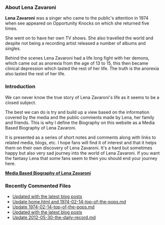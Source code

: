 ### About Lena Zavaroni

<p><strong>Lena Zavaroni</strong> was a singer who came to the public's attention in 1974 when see appeared on Opportunity Knocks on which she returned five times.</p>

<p>She went on to have her own TV shows. She also travelled the world and despite not being a recording artist released a number of albums and singles.</p>

<p>Behind the scenes Lena Zavaroni had a life long fight with her demons, which came out as anorexia from the age of 13 to 15, this then became clinical depression which lasted the rest of her life. The truth is the anorexia also lasted the rest of her life.</p>

### Introduction

<p>We can never know the true story of Lena Zavaroni's life as it seems to be a closed subject.</p>

<p>The best we can do is try and build up a view based on the information covered by the media and the public comments made by Lena, her family and friends. This is why I define the Biography on this website as a Media Based Biography of Lena Zavaroni.</p>

<p>It is presented as a series of short notes and comments along with links to related media, blogs, etc. I hope fans will find it of interest and that it helps them on their own discovery of Lena Zavaroni. It's a hard but sometimes happy but also very sad journey into the world of Lena Zavaroni. If you want the fantasy Lena that some fans seem to then you should end your journey here.</p>

<a href="https://fanzoflenazavaroni.github.io/biography/lena-zavaroni/"><strong>Media Based Biography of Lena Zavaroni</strong></a>

### Recently Commented Files

<!-- BLOG-POST-LIST:START -->
- [Updated with the latest blog posts](https://github.com/FanzOfLenaZavaroni/fanzoflenazavaroni.github.io/commit/4dbe106582733f47ce09a66785f7efd595831369)
- [Update home.html and 1974-02-14-top-of-the-pops.md](https://github.com/FanzOfLenaZavaroni/fanzoflenazavaroni.github.io/commit/9ed9306e4ceffa0a277559df933a94f78adc5edf)
- [Update 1974-02-14-top-of-the-pops.md](https://github.com/FanzOfLenaZavaroni/fanzoflenazavaroni.github.io/commit/64d335faa2b8828a8ea7cec30d5de1f07249bcc0)
- [Updated with the latest blog posts](https://github.com/FanzOfLenaZavaroni/fanzoflenazavaroni.github.io/commit/4798e40f6fc8b1ed79bf9b1f7fb0f604ae10653a)
- [Update 2012-05-30-the-daily-record.md](https://github.com/FanzOfLenaZavaroni/fanzoflenazavaroni.github.io/commit/b7cc49a3e431460098bae6840421bf177e9c840f)
<!-- BLOG-POST-LIST:END -->
